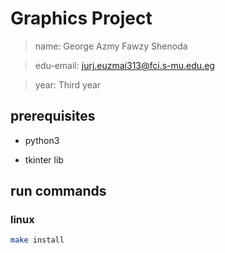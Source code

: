 # Graphics Project 

> name: George Azmy Fawzy Shenoda

> edu-email: jurj.euzmai313@fci.s-mu.edu.eg

> year: Third year

## prerequisites

* python3

* tkinter lib

## run commands

### linux

```sh
make install 
```

